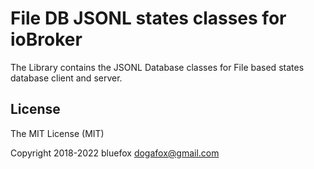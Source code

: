 # File DB JSONL states classes for ioBroker
The Library contains the JSONL Database classes for File based states database client and server.

## License
The MIT License (MIT)

Copyright 2018-2022 bluefox <dogafox@gmail.com>
